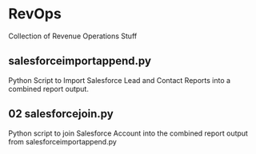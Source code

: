 # RevOps
Collection of Revenue Operations Stuff

## salesforceimportappend.py
Python Script to Import Salesforce Lead and Contact Reports into a combined report output.

## 02 salesforcejoin.py
Python script to join Salesforce Account into the combined report output from salesforceimportappend.py
